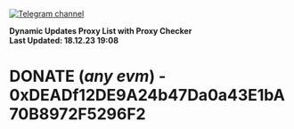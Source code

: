 [![Telegram channel](https://img.shields.io/endpoint?url=https://runkit.io/damiankrawczyk/telegram-badge/branches/master?url=https://t.me/n4z4v0d)](https://t.me/n4z4v0d) 

**Dynamic Updates Proxy List with Proxy Checker**  
**Last Updated: 18.12.23 19:08**

# DONATE (_any evm_) - 0xDEADf12DE9A24b47Da0a43E1bA70B8972F5296F2
